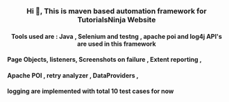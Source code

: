 <h3 align="center">Hi 👋, This is maven based automation framework for TutorialsNinja Website</h3>
<h4 align="center">Tools used are :
Java , Selenium and testng , apache poi and log4j API's are used in this framework</h4>
<h4> 
Page Objects, listeners, Screenshots on failure ,  Extent reporting , </h4>
<h4>Apache POI , retry analyzer , DataProviders ,</h4>
<h4>logging  are implemented with total 10 test cases for now</h4>
